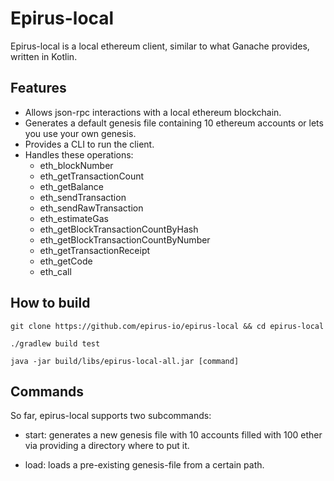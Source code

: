 # Epirus-local
Epirus-local is a local ethereum client, similar to what Ganache provides, written in Kotlin.

## Features
- Allows json-rpc interactions with a local ethereum blockchain.
- Generates a default genesis file containing 10 ethereum accounts or lets you use your own genesis.
- Provides a CLI to run the client.
- Handles these operations:
    - eth_blockNumber
    - eth_getTransactionCount
    - eth_getBalance
    - eth_sendTransaction
    - eth_sendRawTransaction
    - eth_estimateGas
    - eth_getBlockTransactionCountByHash
    - eth_getBlockTransactionCountByNumber
    - eth_getTransactionReceipt
    - eth_getCode
    - eth_call
    
## How to build
`git clone https://github.com/epirus-io/epirus-local && cd epirus-local`
    
`./gradlew build test`
    
`java -jar build/libs/epirus-local-all.jar [command]`
    

## Commands

So far, epirus-local supports two subcommands:

- start: generates a new genesis file with 10 accounts filled with 100 ether via providing a directory where to put it.
    
- load: loads a pre-existing genesis-file from a certain path.
    
